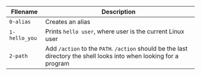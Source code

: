|FIlename|Description|
|---|---|
|<code>0-alias</code>|Creates an alias|
|<code>1-hello_you</code>|Prints <code>hello user</code>, where user is the current Linux user|
|<code>2-path</code>|Add <code>/action</code> to the <code>PATH</code>. <code>/action</code> should be the last directory the shell looks into when looking for a program|
